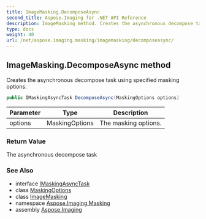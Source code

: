 ```yaml
---
title: ImageMasking.DecomposeAsync
second_title: Aspose.Imaging for .NET API Reference
description: ImageMasking method. Creates the asynchronous decompose task using specified masking options
type: docs
weight: 40
url: /net/aspose.imaging.masking/imagemasking/decomposeasync/
---
```

## ImageMasking.DecomposeAsync method

Creates the asynchronous decompose task using specified masking options.

```csharp
public IMaskingAsyncTask DecomposeAsync(MaskingOptions options)
```

| Parameter | Type | Description |
| --- | --- | --- |
| options | MaskingOptions | The masking options. |

### Return Value

The asynchronous decompose task

### See Also

* interface [IMaskingAsyncTask](../../imaskingasynctask/)
* class [MaskingOptions](../../../aspose.imaging.masking.options/maskingoptions/)
* class [ImageMasking](../)
* namespace [Aspose.Imaging.Masking](../../imagemasking/)
* assembly [Aspose.Imaging](../../../)



